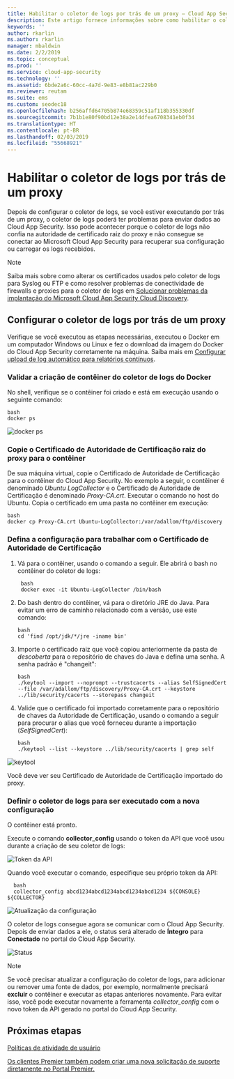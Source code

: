 ```yaml
---
title: Habilitar o coletor de logs por trás de um proxy – Cloud App Security | Microsoft Docs
description: Este artigo fornece informações sobre como habilitar o coletor de logs do Cloud App Security Cloud Discovery por trás de um proxy.
keywords: ''
author: rkarlin
ms.author: rkarlin
manager: mbaldwin
ms.date: 2/2/2019
ms.topic: conceptual
ms.prod: ''
ms.service: cloud-app-security
ms.technology: ''
ms.assetid: 6bde2a6c-60cc-4a7d-9e83-e8b81ac229b0
ms.reviewer: reutam
ms.suite: ems
ms.custom: seodec18
ms.openlocfilehash: b256affd64705b874e68359c51af118b355330df
ms.sourcegitcommit: 7b1b1e80f90bd12e38a2e14dfea6708341eb0f34
ms.translationtype: HT
ms.contentlocale: pt-BR
ms.lasthandoff: 02/03/2019
ms.locfileid: "55668921"
---
```

# <a name="enable-the-log-collector-behind-a-proxy"></a>Habilitar o coletor de logs por trás de um proxy

Depois de configurar o coletor de logs, se você estiver executando por trás de um proxy, o coletor de logs poderá ter problemas para enviar dados ao Cloud App Security. Isso pode acontecer porque o coletor de logs não confia na autoridade de certificado raiz do proxy e não consegue se conectar ao Microsoft Cloud App Security para recuperar sua configuração ou carregar os logs recebidos.

>[!NOTE] 
> Saiba mais sobre como alterar os certificados usados pelo coletor de logs para Syslog ou FTP e como resolver problemas de conectividade de firewalls e proxies para o coletor de logs em [Solucionar problemas da implantação do Microsoft Cloud App Security Cloud Discovery](troubleshoot-docker.md).
>

## <a name="set-up-the-log-collector-behind-a-proxy"></a>Configurar o coletor de logs por trás de um proxy

Verifique se você executou as etapas necessárias, executou o Docker em um computador Windows ou Linux e fez o download da imagem do Docker do Cloud App Security corretamente na máquina. Saiba mais em [Configurar upload de log automático para relatórios contínuos](discovery-docker.md).

### <a name="validate-docker-log-collector-container-creation"></a>Validar a criação de contêiner do coletor de logs do Docker

No shell, verifique se o contêiner foi criado e está em execução usando o seguinte comando:

    bash
    docker ps


![docker ps](./media/docker-1.png "docker ps")

### <a name="copy-proxy-root-ca-certificate-to-the-container"></a>Copie o Certificado de Autoridade de Certificação raiz do proxy para o contêiner

De sua máquina virtual, copie o Certificado de Autoridade de Certificação para o contêiner do Cloud App Security. No exemplo a seguir, o contêiner é denominado *Ubuntu LogCollector* e o Certificado de Autoridade de Certificação é denominado *Proxy-CA.crt*.
Executar o comando no host do Ubuntu. Copia o certificado em uma pasta no contêiner em execução:

    bash
    docker cp Proxy-CA.crt Ubuntu-LogCollector:/var/adallom/ftp/discovery


### <a name="set-the-configuration-to-work-with-the-ca-certificate"></a>Defina a configuração para trabalhar com o Certificado de Autoridade de Certificação

1. Vá para o contêiner, usando o comando a seguir. Ele abrirá o bash no contêiner do coletor de logs:

        bash
        docker exec -it Ubuntu-LogCollector /bin/bash

2. Do bash dentro do contêiner, vá para o diretório JRE do Java. Para evitar um erro de caminho relacionado com a versão, use este comando:

       bash
       cd 'find /opt/jdk/*/jre -iname bin'

3. Importe o certificado raiz que você copiou anteriormente da pasta de *descoberta* para o repositório de chaves do Java e defina uma senha. A senha padrão é "changeit":

       bash
       ./keytool --import --noprompt --trustcacerts --alias SelfSignedCert --file /var/adallom/ftp/discovery/Proxy-CA.crt --keystore ../lib/security/cacerts --storepass changeit


4. Valide que o certificado foi importado corretamente para o repositório de chaves da Autoridade de Certificação, usando o comando a seguir para procurar o alias que você forneceu durante a importação (*SelfSignedCert*):

       bash
       ./keytool --list --keystore ../lib/security/cacerts | grep self


![keytool](./media/docker-2.png "keytool")

Você deve ver seu Certificado de Autoridade de Certificação importado do proxy.

### <a name="set-the-log-collector-to-run-with-the-new-configuration"></a>Definir o coletor de logs para ser executado com a nova configuração

O contêiner está pronto. 

Execute o comando **collector_config** usando o token da API que você usou durante a criação de seu coletor de logs:

![Token da API](./media/docker-3.png "Token da API")

Quando você executar o comando, especifique seu próprio token da API:

      bash
      collector_config abcd1234abcd1234abcd1234abcd1234 ${CONSOLE} ${COLLECTOR}


![Atualização da configuração](./media/docker-4.png "Atualização da configuração")

O coletor de logs consegue agora se comunicar com o Cloud App Security. Depois de enviar dados a ele, o status será alterado de **Íntegro** para **Conectado** no portal do Cloud App Security.

![Status](./media/docker-5.png "Status")

>[!NOTE]
> Se você precisar atualizar a configuração do coletor de logs, para adicionar ou remover uma fonte de dados, por exemplo, normalmente precisará **excluir** o contêiner e executar as etapas anteriores novamente. Para evitar isso, você pode executar novamente a ferramenta *collector_config* com o novo token da API gerado no portal do Cloud App Security.



 
  
## <a name="next-steps"></a>Próximas etapas 
[Políticas de atividade de usuário](user-activity-policies.md)   

[Os clientes Premier também podem criar uma nova solicitação de suporte diretamente no Portal Premier.](https://premier.microsoft.com/)  
  
  
